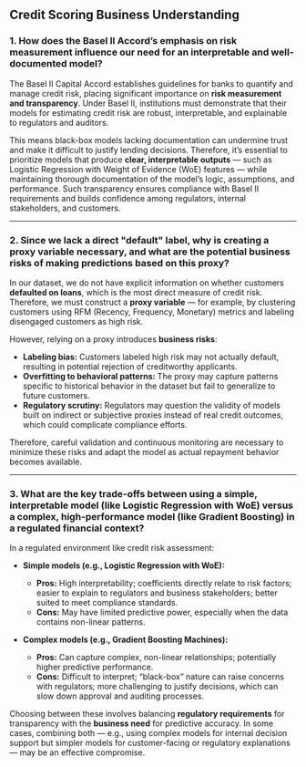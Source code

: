 ## Credit Scoring Business Understanding

### 1. How does the Basel II Accord’s emphasis on risk measurement influence our need for an interpretable and well-documented model?

The Basel II Capital Accord establishes guidelines for banks to quantify and manage credit risk, placing significant importance on **risk measurement and transparency**. Under Basel II, institutions must demonstrate that their models for estimating credit risk are robust, interpretable, and explainable to regulators and auditors.

This means black-box models lacking documentation can undermine trust and make it difficult to justify lending decisions. Therefore, it’s essential to prioritize models that produce **clear, interpretable outputs** — such as Logistic Regression with Weight of Evidence (WoE) features — while maintaining thorough documentation of the model’s logic, assumptions, and performance. Such transparency ensures compliance with Basel II requirements and builds confidence among regulators, internal stakeholders, and customers.

---

### 2. Since we lack a direct "default" label, why is creating a proxy variable necessary, and what are the potential business risks of making predictions based on this proxy?

In our dataset, we do not have explicit information on whether customers **defaulted on loans**, which is the most direct measure of credit risk. Therefore, we must construct a **proxy variable** — for example, by clustering customers using RFM (Recency, Frequency, Monetary) metrics and labeling disengaged customers as high risk.

However, relying on a proxy introduces **business risks**:

* **Labeling bias:** Customers labeled high risk may not actually default, resulting in potential rejection of creditworthy applicants.
* **Overfitting to behavioral patterns:** The proxy may capture patterns specific to historical behavior in the dataset but fail to generalize to future customers.
* **Regulatory scrutiny:** Regulators may question the validity of models built on indirect or subjective proxies instead of real credit outcomes, which could complicate compliance efforts.

Therefore, careful validation and continuous monitoring are necessary to minimize these risks and adapt the model as actual repayment behavior becomes available.

---

### 3. What are the key trade-offs between using a simple, interpretable model (like Logistic Regression with WoE) versus a complex, high-performance model (like Gradient Boosting) in a regulated financial context?

In a regulated environment like credit risk assessment:

* **Simple models (e.g., Logistic Regression with WoE):**

  * **Pros:** High interpretability; coefficients directly relate to risk factors; easier to explain to regulators and business stakeholders; better suited to meet compliance standards.
  * **Cons:** May have limited predictive power, especially when the data contains non-linear patterns.

* **Complex models (e.g., Gradient Boosting Machines):**

  * **Pros:** Can capture complex, non-linear relationships; potentially higher predictive performance.
  * **Cons:** Difficult to interpret; “black-box” nature can raise concerns with regulators; more challenging to justify decisions, which can slow down approval and auditing processes.

Choosing between these involves balancing **regulatory requirements** for transparency with the **business need** for predictive accuracy. In some cases, combining both — e.g., using complex models for internal decision support but simpler models for customer-facing or regulatory explanations — may be an effective compromise.
